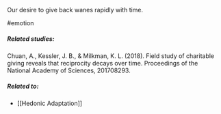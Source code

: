 Our desire to give back wanes rapidly with time.

#emotion

##### Related studies: 

Chuan, A., Kessler, J. B., & Milkman, K. L. (2018). Field study of charitable giving reveals that reciprocity decays over time. Proceedings of the National Academy of Sciences, 201708293.

##### Related to:

- [[Hedonic Adaptation]] 